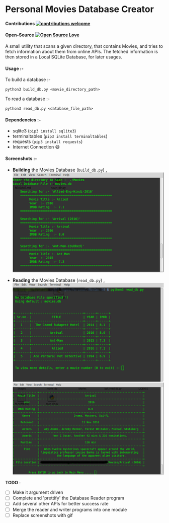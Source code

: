 # Personal Movies Database Creator

#### Contributions [![contributions welcome](https://img.shields.io/badge/contributions-welcome-brightgreen.svg?style=flat)](https://github.com/digaru19/Personal-Movies-Database-Creator/issues)

#### Open-Source [![Open Source Love](https://badges.frapsoft.com/os/v2/open-source.svg?v=103)](https://github.com/digaru19/Personal-Movies-Database-Creator) 


A small utility that scans a given directory, that contains Movies, and tries to fetch information about them from online APIs.
The fetched information is then stored in a Local SQLite Database, for later usages. 

#### Usage :-
To build a database :- 
```
python3 build_db.py <movie_directory_path>
```
To read a database :- 
```
python3 read_db.py <database_file_path>
```

#### Dependencies :-
- sqlite3              (`pip3 install sqlite3`)
- terminaltables (`pip3 install terminaltables`)
- requests           (`pip3 install requests`)
- Internet Connection :sweat_smile: 

#### Screenshots :-
- **Building** the Movies Database (`build_db.py`) , 
![Image 1](Images/1.png "1")   

- **Reading** the Movies Database (`read_db.py`) , 
![Image 2](Images/2.png "2")   
![Image 3](Images/3.png "3")   

**TODO** :
- [ ] Make it argument driven
- [ ] Complete and 'prettify' the Database Reader program
- [ ] Add several other APIs for better success rate
- [ ] Merge the reader and writer programs into one module
- [ ] Replace screenshots with gif

